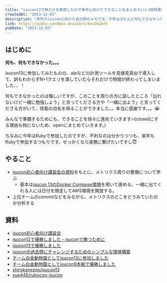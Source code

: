 ```yaml
---
title: "isucon13で無力さを実感したので来年に向けてできることをまとめていく(随時更新)"
createdAt: "2023-12-03"
description: "来年のisuconに向けた自分用のメモです。今年はほとんど何もできなかったけど次こそは、、！"
link: https://yukky-sandbox.dev/post/kvc56ubf4
pubDate: "2023-12-03"
---
```


## はじめに

**何も、何もできなかった。。。**

isucon13に参加してみたものの、alpなどの計測ツールを見様見真似で導入して、訳もわからずN+1クエリを潰していたらそれだけで時間が終わってしまいました、、！

何もできなかったのは悔しいですが、このことを周りの方に話したところ「出れないけど一緒に勉強しよう」と言ってくださる方や「一緒に出よう」と言ってくださる方がいて、怪我の功名を得ることができました。。本当に感謝です。。。😭

みんなで準備するためにも、できることを徐々に進めていきます🔥(closedにする理由も特にないため、openにまとめていきます。)

ちなみに今年はRubyで参加したのですが、不利なのは分かりつつも、来年もRubyで参加するつもりです。せっかくなら実務に繋げたいですし😇

## やること

- [isucon初心者向け講習会の資料](https://isucon-workshop.trap.show/)をもとに、メトリクス周りの整備について学ぶ
  - 基本は[isucon 13のDocker Compose環境](https://github.com/isucon/isucon13#docker-compose-%E3%81%A7%E3%81%AE%E6%A7%8B%E7%AF%89%E6%96%B9%E6%B3%95)を用いて進める。一緒に出てくれる人には日付を限定してAWS環境を開放する。
- 上位チームのcommitなどをみながら、メトリクスのどこをどうみていたのか分析する

## 資料

- [isucon初心者向け講習会](https://isucon-workshop.trap.show/)
- [isucon12で優勝しました - isuconで勝つために](https://zenn.dev/tohutohu/articles/8c34d1187e1b21#isucon%E3%81%A7%E5%8B%9D%E3%81%A4%E3%81%9F%E3%82%81%E3%81%AB)
- [isucon13で優勝しました](https://zenn.dev/tohutohu/articles/923bdf5dcd73af)
- [isuconの過去問にチャレンジするためのシンプルな環境構築](https://isucon.net/archives/54946542.html)
- [チーム白金動物園としてisucon13に参加しました](https://blog.mirakui.com/entry/2023/11/27/152107)
- [チーム白金動物園としてisucon9本戦で優勝しました](https://blog.mirakui.com/entry/2019/10/14/011554)
- [shirokanezoo/isucon13](https://github.com/shirokanezoo/isucon13)
- [sue445/rubocop-isucon](https://github.com/sue445/rubocop-isucon)
